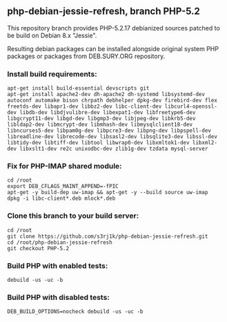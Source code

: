 ## php-debian-jessie-refresh, branch PHP-5.2

This repository branch provides PHP-5.2.17 debianized sources patched to be build on Debian 8.x "Jessie".

Resulting debian packages can be installed alongside original system PHP packages or packages from DEB.SURY.ORG repository.

### Install build requirements:

```
apt-get install build-essential devscripts git
apt-get install apache2-dev dh-apache2 dh-systemd libsystemd-dev autoconf automake bison chrpath debhelper dpkg-dev firebird-dev flex freetds-dev libapr1-dev libbz2-dev libc-client-dev libcurl4-openssl-dev libdb-dev libdjvulibre-dev libexpat1-dev libfreetype6-dev libgcrypt11-dev libgd-dev libgmp3-dev libjpeg-dev libkrb5-dev libldap2-dev libmcrypt-dev libmhash-dev libmysqlclient18-dev libncurses5-dev libpam0g-dev libpcre3-dev libpng-dev libpspell-dev libreadline-dev librecode-dev libsasl2-dev libsqlite3-dev libssl-dev libtidy-dev libtiff-dev libtool libwrap0-dev libxmltok1-dev libxml2-dev libxslt1-dev re2c unixodbc-dev zlib1g-dev tzdata mysql-server
```

### Fix for PHP-IMAP shared module:

```
cd /root
export DEB_CFLAGS_MAINT_APPEND=-fPIC
apt-get -y build-dep uw-imap && apt-get -y --build source uw-imap
dpkg -i libc-client*.deb mlock*.deb
```

### Clone this branch to your build server:

```
cd /root
git clone https://github.com/s3rj1k/php-debian-jessie-refresh.git
cd /root/php-debian-jessie-refresh
git checkout PHP-5.2
```

### Build PHP with enabled tests:

```
debuild -us -uc -b
```

### Build PHP with disabled tests:

```
DEB_BUILD_OPTIONS=nocheck debuild -us -uc -b
```
